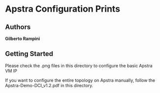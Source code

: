 # Apstra Configuration Prints

## Authors

**Gilberto Rampini**

## Getting Started

Please check the .png files in this directory to configure the basic Apstra VM IP

If you want to configure the entire topology on Apstra manually, follow the Apstra-Demo-DCI_v1.2.pdf in this directory.
